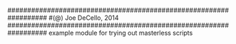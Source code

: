 ##################################################################
#(@) Joe DeCello, 2014
##################################################################
example module for trying out masterless scripts
